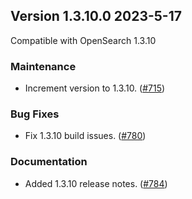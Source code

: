 ## Version 1.3.10.0 2023-5-17

Compatible with OpenSearch 1.3.10

### Maintenance
* Increment version to 1.3.10. ([#715](https://github.com/opensearch-project/index-management/pull/715))

### Bug Fixes
* Fix 1.3.10 build issues. ([#780](https://github.com/opensearch-project/index-management/pull/780))

### Documentation
* Added 1.3.10 release notes. ([#784](https://github.com/opensearch-project/index-management/pull/784))